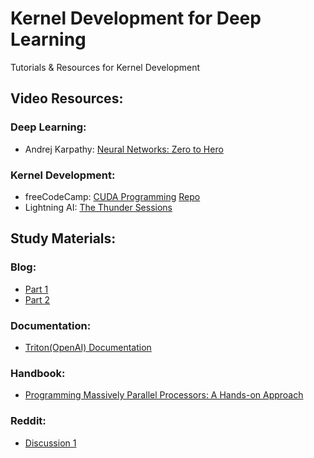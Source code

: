 # Kernel Development for Deep Learning
Tutorials &amp; Resources for Kernel Development

## Video Resources:<br>
### Deep Learning:
- Andrej Karpathy: [Neural Networks: Zero to Hero](https://www.youtube.com/watch?v=VMj-3S1tku0&list=PLAqhIrjkxbuWI23v9cThsA9GvCAUhRvKZ) 
### Kernel Development:
- freeCodeCamp: [CUDA Programming](https://www.youtube.com/watch?v=86FAWCzIe_4&t=7299s) [Repo](https://github.com/Infatoshi/cuda-course)
- Lightning AI: [The Thunder Sessions](https://www.youtube.com/playlist?list=PLaMu-SDt_RB7ImARcTT_Wjypwx2vBIBen)

## Study Materials:
### Blog:
- [Part 1](https://learnopencv.com/demystifying-gpu-architectures-for-deep-learning/)
- [Part 2](https://learnopencv.com/demystifying-gpu-architectures-for-deep-learning-part-2/)

### Documentation:
- [Triton(OpenAI) Documentation](https://triton-lang.org/main/index.html)

### Handbook:
- [Programming Massively Parallel Processors: A Hands-on Approach](https://safari.ethz.ch/architecture/fall2019/lib/exe/fetch.php?media=2013_programming_massively_parallel_processors_a_hands-on_approach_2nd.pdf)
### Reddit:
- [Discussion 1](https://www.reddit.com/r/MachineLearning/comments/w52iev/d_what_are_some_good_resources_to_learn_cuda/?rdt=56325)
